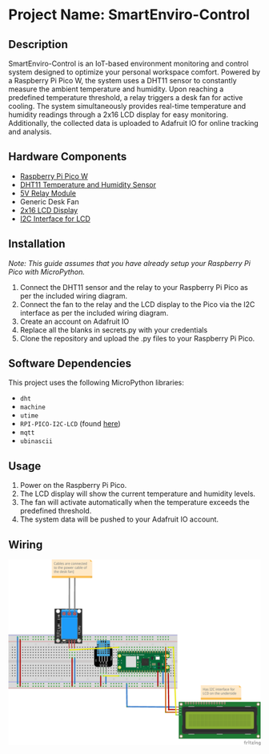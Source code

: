 # Project Name: SmartEnviro-Control

## Description

SmartEnviro-Control is an IoT-based environment monitoring and control system designed to optimize your personal workspace comfort. Powered by a Raspberry Pi Pico W, the system uses a DHT11 sensor to constantly measure the ambient temperature and humidity. Upon reaching a predefined temperature threshold, a relay triggers a desk fan for active cooling. The system simultaneously provides real-time temperature and humidity readings through a 2x16 LCD display for easy monitoring. Additionally, the collected data is uploaded to Adafruit IO for online tracking and analysis.

## Hardware Components

- [Raspberry Pi Pico W](https://www.electrokit.com/produkt/raspberry-pi-pico-wh/)
- [DHT11 Temperature and Humidity Sensor](https://www.electrokit.com/produkt/digital-temperatur-och-fuktsensor-dht11/)
- [5V Relay Module](https://www.electrokit.com/produkt/relamodul-5v/)
- Generic Desk Fan
- [2x16 LCD Display](https://www.electrokit.com/produkt/lcd-2x16-tecken-jhd162a-stn-gulgron-led/)
- [I2C Interface for LCD](https://www.electrokit.com/produkt/i2c-interface-for-lcd/)

## Installation

*Note: This guide assumes that you have already setup your Raspberry Pi Pico with MicroPython.*

1. Connect the DHT11 sensor and the relay to your Raspberry Pi Pico as per the included wiring diagram.
2. Connect the fan to the relay and the LCD display to the Pico via the I2C interface as per the included wiring diagram.
3. Create an account on Adafruit IO
4. Replace all the blanks in secrets.py with your credentials
5. Clone the repository and upload the .py files to your Raspberry Pi Pico.

## Software Dependencies

This project uses the following MicroPython libraries:

- `dht`
- `machine`
- `utime`
- `RPI-PICO-I2C-LCD` (found [here](https://github.com/T-622/RPI-PICO-I2C-LCD))
- `mqtt`
- `ubinascii`

## Usage

1. Power on the Raspberry Pi Pico.
2. The LCD display will show the current temperature and humidity levels.
3. The fan will activate automatically when the temperature exceeds the predefined threshold.
4. The system data will be pushed to your Adafruit IO account.

## Wiring
![Wiring Diagram](https://github.com/thelizri/SmartEnviro-Control/blob/main/Wiring/Wiring_bb.png)
